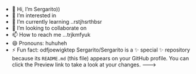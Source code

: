 - 👋 Hi, I’m Sergarito))
- 👀 I’m interested in 
- 🌱 I’m currently learning ..rstjhsrthbsr
- 💞️ I’m looking to collaborate on 
- 📫 How to reach me ...trjkmfyuk
- 😄 Pronouns: huhuheh
- ⚡ Fun fact: odfjoewigktep
Sergarito/Sergarito is a ✨ special ✨ repository because its `README.md` (this file) appears on your GitHub profile.
You can click the Preview link to take a look at your changes.
--->
